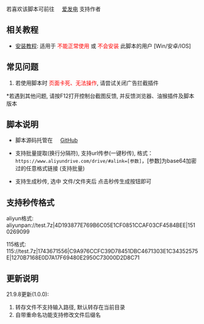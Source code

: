 若喜欢该脚本可前往 <img src="https://static.afdiancdn.com/favicon.ico" width='16'>[爱发电](https://afdian.net/@mengzonefire) 支持作者

## 相关教程

* [安装教程](https://shimo.im/docs/Jqf8y260KuofSb4K/): 适用于<span style="color: red;"> 不能正常使用 </span>或<span style="color: red;"> 不会安装 </span>此脚本的用户 [Win/安卓/IOS]

## 常见问题

1. 若使用脚本时 <span style="color: red;">页面卡死、无法操作</span>, 请尝试关闭广告拦截插件

\*若遇到其他问题, 请按F12打开控制台截图反馈, 并反馈浏览器、油猴插件及脚本版本

## 脚本说明

* 脚本源码托管在 <img src="https://github.githubassets.com/favicons/favicon.png" width='16'>[GitHub](https://github.com/mengzonefire/aliyun-rapidupload-userscript)

* 支持批量提取(换行分隔符), 支持url传参(一键秒传), 格式：`https://www.aliyundrive.com/drive/#alink=[参数]`，[参数]为base64加密过的任意格式链接 (支持批量)

* 支持生成秒传, 选中 文件/文件夹后 点击秒传生成按钮即可

## 支持秒传格式

aliyun格式:
aliyunpan://test.7z|4D193877E769B6C05E1CF0851CCAF03CF4584BEE|1510269099

115格式:
115://test.7z|1743671556|C9A976CCFC39D78451DBC4671303E1C34352575E|1270B7168E0D7A17F69480E2950C73000D2D8C71

## 更新说明

21.9.8更新(1.0.0):
1. 转存文件不支持输入路径, 默认转存在当前目录
2. 自带重命名功能支持修改文件后缀名

